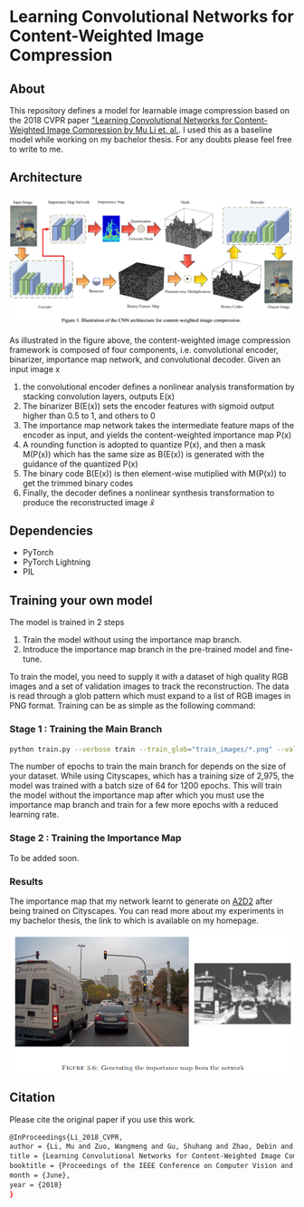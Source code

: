 # Learning Convolutional Networks for Content-Weighted Image Compression

## About

This repository defines a model for learnable image compression based on the 2018 CVPR paper ["Learning Convolutional Networks for Content-Weighted Image Compression by Mu Li et. al.](https://openaccess.thecvf.com/content_cvpr_2018/papers/Li_Learning_Convolutional_Networks_CVPR_2018_paper.pdf). I used this as a baseline model while working on my bachelor thesis. For any doubts please feel free to write to me.

## Architecture

![Architecture](images/cwicarc.png)

As illustrated in the figure above, the content-weighted image compression framework is composed of four components,
i.e. convolutional encoder, binarizer, importance map network, and convolutional decoder. Given an input image x

1. the convolutional encoder defines a nonlinear analysis transformation by stacking convolution layers, outputs E(x)
2. The binarizer B(E(x)) sets the encoder features with sigmoid output higher than 0.5 to 1, and others to 0
3. The importance map network takes the intermediate feature maps of the encoder as input, and yields the content-weighted importance map P(x)
4. A rounding function is adopted to quantize P(x), and then a mask M(P(x)) which has the same size as B(E(x)) is generated with the guidance of the quantized P(x)
5. The binary code B(E(x)) is then element-wise mutiplied with M(P(x)) to get the trimmed binary codes
6. Finally, the decoder defines a nonlinear synthesis transformation to produce the reconstructed image $\hat{x}$

## Dependencies

- PyTorch
- PyTorch Lightning
- PIL

## Training your own model

The model is trained in 2 steps

1. Train the model without using the importance map branch. 
2. Introduce the importance map branch in the pre-trained model and fine-tune.

To train the model, you need to supply it with a dataset of high quality RGB images and a set of validation images to track the reconstruction.
The data is read through a glob pattern which must expand to a list of RGB images in PNG format.
Training can be as simple as the following command:

### Stage 1 : Training the Main Branch

````bash
python train.py --verbose train --train_glob="train_images/*.png" --valid_glob="valid_images/*.png"
````
The number of epochs to train the main branch for depends on the size of your dataset. While using Cityscapes, which has a training size of 2,975, the model was trained with a batch size of 64 for 1200 epochs. This will train the model without the importance map after which you must use the importance map branch and train for a few more epochs with a reduced learning rate.

### Stage 2 : Training the Importance Map

To be added soon.

### Results

The importance map that my network learnt to generate on [A2D2](https://www.a2d2.audi/a2d2/en.html) after being trained on Cityscapes. You can read more about my experiments in my bachelor thesis, the link to which is available on my homepage.

![Importance Map](images/imp_map.png)

## Citation

Please cite the original paper if you use this work.

````bash
@InProceedings{Li_2018_CVPR,
author = {Li, Mu and Zuo, Wangmeng and Gu, Shuhang and Zhao, Debin and Zhang, David},
title = {Learning Convolutional Networks for Content-Weighted Image Compression},
booktitle = {Proceedings of the IEEE Conference on Computer Vision and Pattern Recognition (CVPR)},
month = {June},
year = {2018}
}
````
